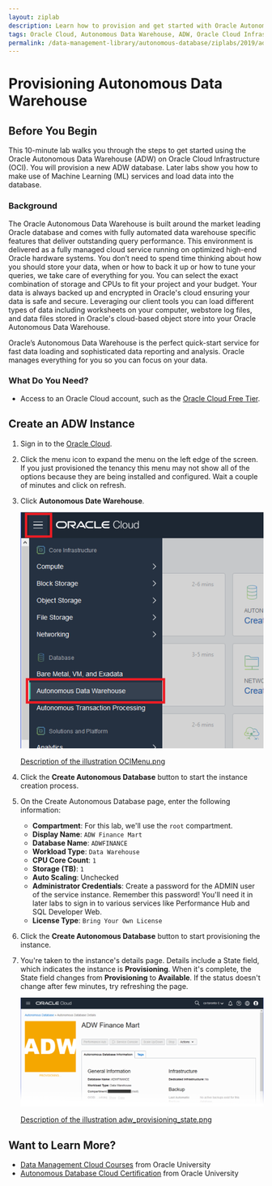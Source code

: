 ```yaml
---
layout: ziplab
description: Learn how to provision and get started with Oracle Autonomous Data Warehouse.
tags: Oracle Cloud, Autonomous Data Warehouse, ADW, Oracle Cloud Infrastructure, OCI
permalink: /data-management-library/autonomous-database/ziplabs/2019/adw-provisioning/index.html
---
```

# Provisioning Autonomous Data Warehouse #

## Before You Begin ##
This 10-minute lab walks you through the steps to get started using the Oracle Autonomous Data Warehouse (ADW) on Oracle Cloud Infrastructure (OCI). You will provision a new ADW database. Later labs show you how to make use of Machine Learning (ML) services and load data into the database.

### Background ###
The Oracle Autonomous Data Warehouse is built around the market leading Oracle database and comes with fully automated data warehouse specific features that deliver outstanding query performance. This environment is delivered as a fully managed cloud service running on optimized high-end Oracle hardware systems. You don’t need to spend time thinking about how you should store your data, when or how to back it up or how to tune your queries, we take care of everything for you. You can select the exact combination of storage and CPUs to fit your project and your budget. Your data is always backed up and encrypted in Oracle's cloud ensuring your data is safe and secure. Leveraging our client tools you can load different types of data including worksheets on your computer, webstore log files, and data files stored in Oracle's cloud-based object store into your Oracle Autonomous Data Warehouse.

Oracle’s Autonomous Data Warehouse is the perfect quick-start service for fast data loading and sophisticated data reporting and analysis. Oracle manages everything for you so you can focus on your data.

### What Do You Need? ###
* Access to an Oracle Cloud account, such as the [Oracle Cloud Free Tier](https://oracle.com/oow19freetier).


## Create an ADW Instance ##
1. Sign in to the [Oracle Cloud](https://cloud.oracle.com/home).
2. Click the menu icon to expand the menu on the left edge of the screen. If you just provisioned the tenancy this menu may not show all of the options because they are being installed and configured. Wait a couple of minutes and click on refresh.
3. Click **Autonomous Date Warehouse**.

    ![](img/OCIMenu.png)

    [Description of the illustration OCIMenu.png](files/OCIMenu.txt)

4. Click the **Create Autonomous Database** button to start the instance creation process.
5. On the Create Autonomous Database page, enter the following information:
     * **Compartment**: For this lab, we'll use the `root` compartment.
     * **Display Name**: `ADW Finance Mart`
     * **Database Name**: `ADWFINANCE`
     * **Workload Type**: `Data Warehouse`
     * **CPU Core Count**: `1`
     * **Storage (TB)**:  `1`
     * **Auto Scaling**: Unchecked
     * **Administrator Credentials**: Create a password for the ADMIN user of the service instance. Remember this password! You'll need it in later labs to sign in to various services like Performance Hub and SQL Developer Web.
     * **License Type**: `Bring Your Own License`
6. Click the **Create Autonomous Database** button to start provisioning the instance. 
7. You're taken to the instance's details page. Details include a State field, which indicates the instance is **Provisioning**. When it's complete, the State field changes from **Provisioning** to **Available**. If the status doesn't change after few minutes, try refreshing the page.

    ![](img/adw_provisioning_state.png)

    [Description of the illustration adw_provisioning_state.png](files/adw_provisioning_state.txt)


## Want to Learn More? ##
* [Data Management Cloud Courses](https://learn.oracle.com/pls/web_prod-plq-dad/dl4_pages.getpage?page=dl4homepage&get_params=offering:35573#filtersGroup1=&filtersGroup2=.f667&filtersGroup3=&filtersGroup4=&filtersGroup5=&filtersSearch=) from Oracle University 
* [Autonomous Database Cloud Certification](https://education.oracle.com/en/data-management/autonomous-database/product_817?certPage=true) from Oracle University

